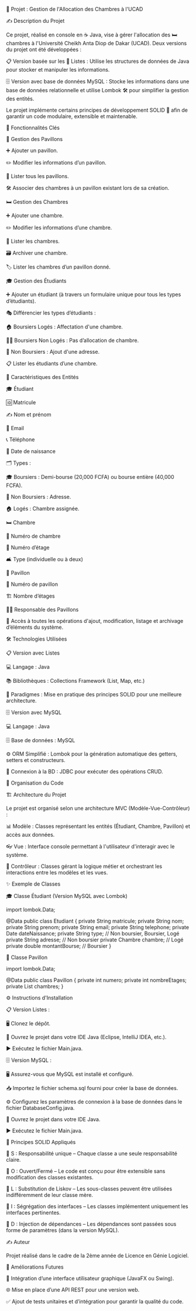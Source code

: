 🏨 Projet : Gestion de l'Allocation des Chambres à l'UCAD

✍️ Description du Projet

Ce projet, réalisé en console en ☕ Java, vise à gérer l'allocation des 🛏️ chambres à l'Université Cheikh Anta Diop de Dakar (UCAD). Deux versions du projet ont été développées :

📋 Version basée sur les 📜 Listes : Utilise les structures de données de Java pour stocker et manipuler les informations.

🗄️ Version avec base de données MySQL : Stocke les informations dans une base de données relationnelle et utilise Lombok 🛠️ pour simplifier la gestion des entités.

Le projet implémente certains principes de développement SOLID 🎯 afin de garantir un code modulaire, extensible et maintenable.

🌟 Fonctionnalités Clés

🏢 Gestion des Pavillons

➕ Ajouter un pavillon.

✏️ Modifier les informations d’un pavillon.

📜 Lister tous les pavillons.

🛠️ Associer des chambres à un pavillon existant lors de sa création.

🛏️ Gestion des Chambres

➕ Ajouter une chambre.

✏️ Modifier les informations d’une chambre.

📜 Lister les chambres.

🗃️ Archiver une chambre.

🏷️ Lister les chambres d’un pavillon donné.

🎓 Gestion des Étudiants

➕ Ajouter un étudiant (à travers un formulaire unique pour tous les types d’étudiants).

🎭 Différencier les types d’étudiants :

🏠 Boursiers Logés : Affectation d'une chambre.

🚶‍♂️ Boursiers Non Logés : Pas d’allocation de chambre.

🏡 Non Boursiers : Ajout d'une adresse.

📋 Lister les étudiants d’une chambre.

🧩 Caractéristiques des Entités

🎓 Étudiant

🆔 Matricule

✍️ Nom et prénom

📧 Email

📞 Téléphone

🎂 Date de naissance

🗂️ Types :

🎓 Boursiers : Demi-bourse (20,000 FCFA) ou bourse entière (40,000 FCFA).

🏡 Non Boursiers : Adresse.

🏠 Logés : Chambre assignée.

🛏️ Chambre

🔢 Numéro de chambre

🏢 Numéro d’étage

🛋️ Type (individuelle ou à deux)

🏢 Pavillon

🔢 Numéro de pavillon

🏗️ Nombre d’étages

👨‍💼 Responsable des Pavillons

🔑 Accès à toutes les opérations d'ajout, modification, listage et archivage d’éléments du système.

🛠️ Technologies Utilisées

📋 Version avec Listes

💻 Langage : Java

📚 Bibliothèques : Collections Framework (List, Map, etc.)

📐 Paradigmes : Mise en pratique des principes SOLID pour une meilleure architecture.

🗄️ Version avec MySQL

💻 Langage : Java

🗄️ Base de données : MySQL

⚙️ ORM Simplifié : Lombok pour la génération automatique des getters, setters et constructeurs.

🔗 Connexion à la BD : JDBC pour exécuter des opérations CRUD.

📂 Organisation du Code

🏗️ Architecture du Projet

Le projet est organisé selon une architecture MVC (Modèle-Vue-Contrôleur) :

📊 Modèle : Classes représentant les entités (Étudiant, Chambre, Pavillon) et accès aux données.

👓 Vue : Interface console permettant à l'utilisateur d'interagir avec le système.

🧠 Contrôleur : Classes gérant la logique métier et orchestrant les interactions entre les modèles et les vues.

✨ Exemple de Classes

🎓 Classe Étudiant (Version MySQL avec Lombok)

import lombok.Data;

@Data
public class Etudiant {
    private String matricule;
    private String nom;
    private String prenom;
    private String email;
    private String telephone;
    private Date dateNaissance;
    private String type; // Non boursier, Boursier, Logé
    private String adresse; // Non boursier
    private Chambre chambre; // Logé
    private double montantBourse; // Boursier
}

🏢 Classe Pavillon

import lombok.Data;

@Data
public class Pavillon {
    private int numero;
    private int nombreEtages;
    private List<Chambre> chambres;
}

⚙️ Instructions d'Installation

📋 Version Listes :

🖥️ Clonez le dépôt.

📂 Ouvrez le projet dans votre IDE Java (Eclipse, IntelliJ IDEA, etc.).

▶️ Exécutez le fichier Main.java.

🗄️ Version MySQL :

🖥️ Assurez-vous que MySQL est installé et configuré.

📥 Importez le fichier schema.sql fourni pour créer la base de données.

⚙️ Configurez les paramètres de connexion à la base de données dans le fichier DatabaseConfig.java.

📂 Ouvrez le projet dans votre IDE Java.

▶️ Exécutez le fichier Main.java.

🎯 Principes SOLID Appliqués

🧱 S : Responsabilité unique – Chaque classe a une seule responsabilité claire.

🚪 O : Ouvert/Fermé – Le code est conçu pour être extensible sans modification des classes existantes.

🔄 L : Substitution de Liskov – Les sous-classes peuvent être utilisées indifféremment de leur classe mère.

🧩 I : Ségrégation des interfaces – Les classes implémentent uniquement les interfaces pertinentes.

💉 D : Injection de dépendances – Les dépendances sont passées sous forme de paramètres (dans la version MySQL).

✍️ Auteur

Projet réalisé dans le cadre de la 2ème année de Licence en Génie Logiciel.

🚀 Améliorations Futures

🎨 Intégration d’une interface utilisateur graphique (JavaFX ou Swing).

🌐 Mise en place d’une API REST pour une version web.

✅ Ajout de tests unitaires et d’intégration pour garantir la qualité du code.

